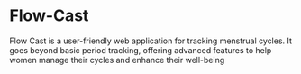 # Flow-Cast
Flow Cast is a user-friendly web application for tracking menstrual cycles. It goes beyond basic period tracking, offering advanced features to help women manage their cycles and enhance their well-being
